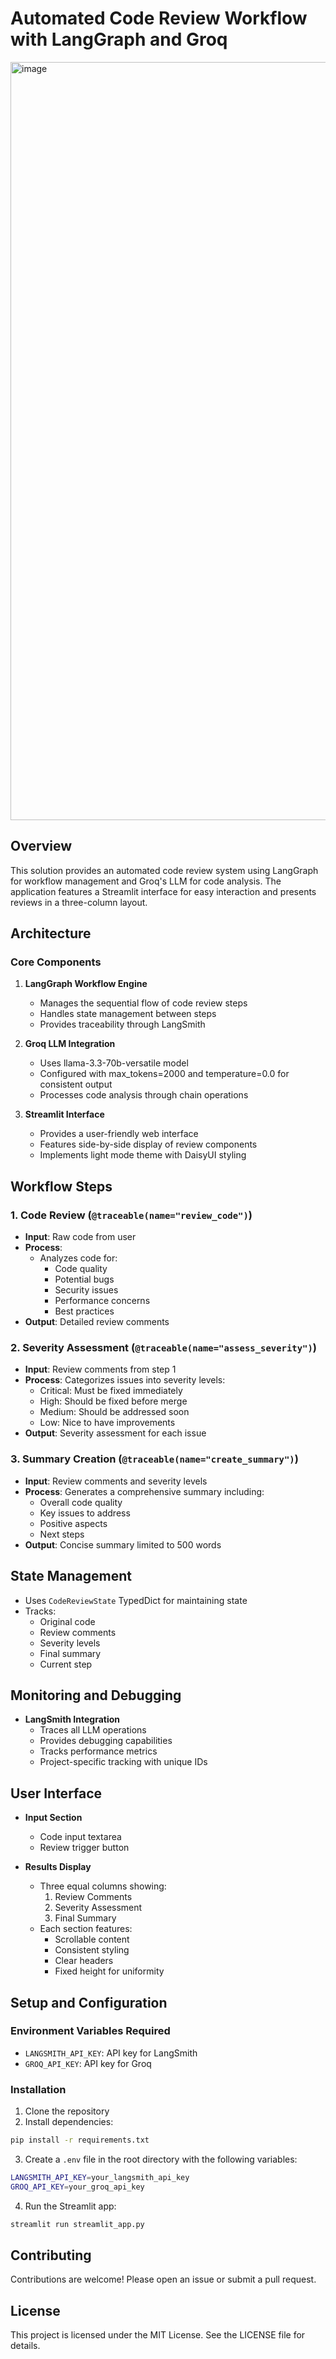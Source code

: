# Automated Code Review Workflow with LangGraph and Groq
<img width="1213" alt="image" src="https://github.com/user-attachments/assets/02448e15-b046-438e-b8d3-bd90c6bbabd2" />


## Overview
This solution provides an automated code review system using LangGraph for workflow management and Groq's LLM for code analysis. The application features a Streamlit interface for easy interaction and presents reviews in a three-column layout.

## Architecture

### Core Components
1. **LangGraph Workflow Engine**
   - Manages the sequential flow of code review steps
   - Handles state management between steps
   - Provides traceability through LangSmith

2. **Groq LLM Integration**
   - Uses llama-3.3-70b-versatile model
   - Configured with max_tokens=2000 and temperature=0.0 for consistent output
   - Processes code analysis through chain operations

3. **Streamlit Interface**
   - Provides a user-friendly web interface
   - Features side-by-side display of review components
   - Implements light mode theme with DaisyUI styling

## Workflow Steps

### 1. Code Review (`@traceable(name="review_code")`)
- **Input**: Raw code from user
- **Process**: 
  - Analyzes code for:
    - Code quality
    - Potential bugs
    - Security issues
    - Performance concerns
    - Best practices
- **Output**: Detailed review comments

### 2. Severity Assessment (`@traceable(name="assess_severity")`)
- **Input**: Review comments from step 1
- **Process**: Categorizes issues into severity levels:
  - Critical: Must be fixed immediately
  - High: Should be fixed before merge
  - Medium: Should be addressed soon
  - Low: Nice to have improvements
- **Output**: Severity assessment for each issue

### 3. Summary Creation (`@traceable(name="create_summary")`)
- **Input**: Review comments and severity levels
- **Process**: Generates a comprehensive summary including:
  - Overall code quality
  - Key issues to address
  - Positive aspects
  - Next steps
- **Output**: Concise summary limited to 500 words

## State Management
- Uses `CodeReviewState` TypedDict for maintaining state
- Tracks:
  - Original code
  - Review comments
  - Severity levels
  - Final summary
  - Current step

## Monitoring and Debugging
- **LangSmith Integration**
  - Traces all LLM operations
  - Provides debugging capabilities
  - Tracks performance metrics
  - Project-specific tracking with unique IDs

## User Interface
- **Input Section**
  - Code input textarea
  - Review trigger button

- **Results Display**
  - Three equal columns showing:
    1. Review Comments
    2. Severity Assessment
    3. Final Summary
  - Each section features:
    - Scrollable content
    - Consistent styling
    - Clear headers
    - Fixed height for uniformity

## Setup and Configuration

### Environment Variables Required
- `LANGSMITH_API_KEY`: API key for LangSmith
- `GROQ_API_KEY`: API key for Groq

### Installation
1. Clone the repository
2. Install dependencies:
```bash
pip install -r requirements.txt
```
3. Create a `.env` file in the root directory with the following variables:
```bash
LANGSMITH_API_KEY=your_langsmith_api_key
GROQ_API_KEY=your_groq_api_key
```
4. Run the Streamlit app:
```bash
streamlit run streamlit_app.py
```

## Contributing
Contributions are welcome! Please open an issue or submit a pull request.

## License
This project is licensed under the MIT License. See the LICENSE file for details.



